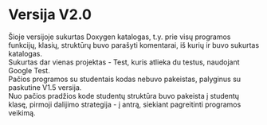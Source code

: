 # Versija V2.0
Šioje versijoje sukurtas Doxygen katalogas, t.y. prie visų programos funkcijų, klasių, struktūrų buvo parašyti komentarai, iš kurių ir buvo sukurtas katalogas. <br/>
Sukurtas dar vienas projektas - Test, kuris atlieka du testus, naudojant Google Test. <br/>
Pačios programos su studentais kodas nebuvo pakeistas, palyginus su paskutine V1.5 versija. <br/>
Nuo pačios pradžios kode studentų struktūra buvo pakeista į studentų klasę, pirmoji dalijimo strategija - į antrą, siekiant pagreitinti programos veikimą.
